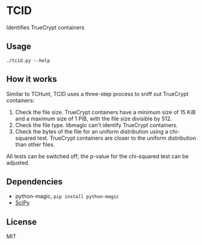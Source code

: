 # TCID
Identifies TrueCrypt containers

## Usage
`./tcid.py --help`

## How it works
Similar to TCHunt, TCID uses a three-step process to sniff out TrueCrypt containers:
1. Check the file size. TrueCrypt containers have a minimum size of 15 KiB and a maximum size of 1 PiB, with the file size divisible by 512.
2. Check the file type. libmagic can't identify TrueCrypt containers.
3. Check the bytes of the file for an uniform distribution using a chi-squared test. TrueCrypt containers are closer to the uniform distribution than other files.

All tests can be switched off; the p-value for the chi-squared test can be adjusted.

## Dependencies
* python-magic, `pip install python-magic`
* [SciPy](https://www.scipy.org/)

## License
MIT
